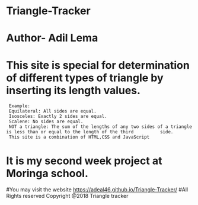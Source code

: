 # Triangle-Tracker
# Author- Adil Lema
# This site is special for determination of different types of triangle by inserting its length values.
     Example:
     Equilateral: All sides are equal.
     Isosceles: Exactly 2 sides are equal.
     Scalene: No sides are equal.
     NOT a triangle: The sum of the lengths of any two sides of a triangle is less than or equal to the length of the third          side.
     This site is a combination of HTML,CSS and JavaScript

# It is my second week project at Moringa school.
#You may visit the website https://adeal46.github.io/Triangle-Tracker/
 #All Rights reserved
 Copyright @2018 Triangle tracker
